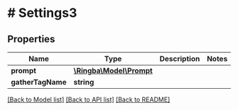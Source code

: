 # # Settings3

## Properties

Name | Type | Description | Notes
------------ | ------------- | ------------- | -------------
**prompt** | [**\Ringba\Model\Prompt**](Prompt.md) |  |
**gatherTagName** | **string** |  |

[[Back to Model list]](../../README.md#models) [[Back to API list]](../../README.md#endpoints) [[Back to README]](../../README.md)
